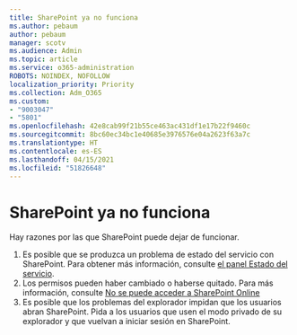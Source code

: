 ```yaml
---
title: SharePoint ya no funciona
ms.author: pebaum
author: pebaum
manager: scotv
ms.audience: Admin
ms.topic: article
ms.service: o365-administration
ROBOTS: NOINDEX, NOFOLLOW
localization_priority: Priority
ms.collection: Adm_O365
ms.custom:
- "9003047"
- "5801"
ms.openlocfilehash: 42e8cab99f21b55ce463ac431df1e17b22f9460c
ms.sourcegitcommit: 8bc60ec34bc1e40685e3976576e04a2623f63a7c
ms.translationtype: HT
ms.contentlocale: es-ES
ms.lasthandoff: 04/15/2021
ms.locfileid: "51826648"
---
```

# <a name="sharepoint-is-no-longer-working"></a>SharePoint ya no funciona

Hay razones por las que SharePoint puede dejar de funcionar.

1. Es posible que se produzca un problema de estado del servicio con SharePoint. Para obtener más información, consulte [el panel Estado del servicio](https://admin.microsoft.com/AdminPortal/Home#/servicehealth).
2. Los permisos pueden haber cambiado o haberse quitado. Para más información, consulte [No se puede acceder a SharePoint Online](https://docs.microsoft.com/sharepoint/troubleshoot/sharing-and-permissions/sharepoint-online-inaccessible)
3. Es posible que los problemas del explorador impidan que los usuarios abran SharePoint. Pida a los usuarios que usen el modo privado de su explorador y que vuelvan a iniciar sesión en SharePoint.